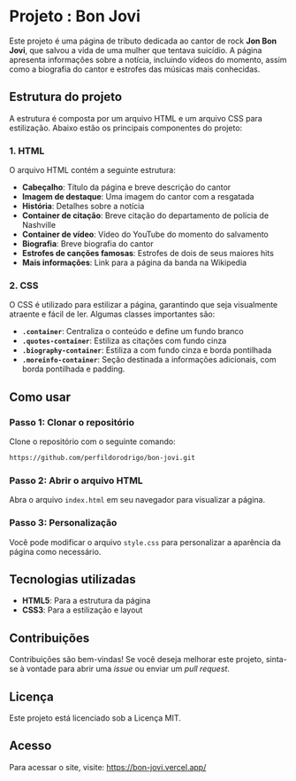 # Projeto : Bon Jovi

Este projeto é uma página de tributo dedicada ao cantor de rock **Jon Bon Jovi**, que salvou a vida de uma mulher que tentava suicídio. A página apresenta informações sobre a notícia, incluindo vídeos do momento, assim como a biografia do cantor e estrofes das músicas mais conhecidas.

## Estrutura do projeto

A estrutura é composta por um arquivo HTML e um arquivo CSS para estilização. Abaixo estão os principais componentes do projeto:

### 1. HTML

O arquivo HTML contém a seguinte estrutura:

- **Cabeçalho**: Título da página e breve descrição do cantor
- **Imagem de destaque**: Uma imagem do cantor com a resgatada
- **História**: Detalhes sobre a notícia
- **Container de citação**: Breve citação do departamento de polícia de Nashville
- **Container de vídeo**: Vídeo do YouTube do momento do salvamento
- **Biografia**: Breve biografia do cantor
- **Estrofes de canções famosas**: Estrofes de dois de seus maiores hits
- **Mais informações**: Link para a página da banda na Wikipedia

### 2. CSS

O CSS é utilizado para estilizar a página, garantindo que seja visualmente atraente e fácil de ler. Algumas classes importantes são:

- **`.container`**: Centraliza o conteúdo e define um fundo branco
- **`.quotes-container`**: Estiliza as citações com fundo cinza
- **`.biography-container`**: Estiliza a com fundo cinza e borda pontilhada
- **`.moreinfo-container`**: Seção destinada a informações adicionais, com borda pontilhada e padding.

## Como usar

### Passo 1: Clonar o repositório 
Clone o repositório com o seguinte comando:

```bash
https://github.com/perfildorodrigo/bon-jovi.git
```

### Passo 2: Abrir o arquivo HTML
Abra o arquivo `index.html` em seu navegador para visualizar a página.

### Passo 3: Personalização
Você pode modificar o arquivo `style.css` para personalizar a aparência da página como necessário.

## Tecnologias utilizadas

- **HTML5**: Para a estrutura da página
- **CSS3**: Para a estilização e layout

## Contribuições
Contribuições são bem-vindas! Se você deseja melhorar este projeto, sinta-se à vontade para abrir uma *issue* ou enviar um *pull request*.

## Licença
Este projeto está licenciado sob a Licença MIT.

## Acesso
Para acessar o site, visite: https://bon-jovi.vercel.app/